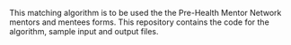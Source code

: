 This matching algorithm is to be used the the Pre-Health Mentor Network mentors and mentees forms. This repository contains the code for the algorithm, sample input and output files. 
